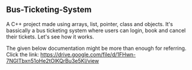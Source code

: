 ## Bus-Ticketing-System
A C++ project made using arrays, list, pointer, class and objects. It's bassically a bus ticketing system where users can login, book and cancel their tickets.
Let's see how it works.

The given below documentation might be more than enough for referring. Click the link:
https://drive.google.com/file/d/1FHwn-7NGITbxn51oHe2tOlKQrBu3e5Kl/view


